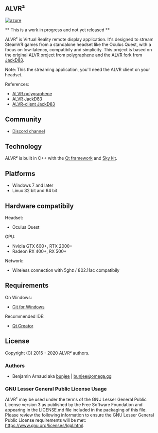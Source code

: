 ALVR²
---
[![azure](https://dev.azure.com/bunjee/ALVR2/_apis/build/status/omega-gg.ALVR2)](https://dev.azure.com/bunjee/ALVR2/_build)

** This is a work in progress and not yet released **

ALVR² is Virtual Reality remote display application. It's designed to stream SteamVR games from a
standalone headset like the Oculus Quest, with a focus on low-latency, compatibily and simplicity.
This project is based on the original [ALVR project](https://github.com/polygraphene/ALVR) from
[polygraphene](https://github.com/polygraphene) and the
[ALVR fork](https://github.com/JackD83/ALVR) from [JackD83](https://github.com/JackD83).

Note: This the streaming application, you'll need the ALVR client on your headset.

References:
- [ALVR polygraphene](https://github.com/polygraphene/ALVR)
- [ALVR JackD83](https://github.com/polygraphene/ALVR)
- [ALVR-client JackD83](https://github.com/JackD83/ALVRClient)

## Community

- [Discord channel](https://discord.gg/ypagkhV)

## Technology

ALVR² is built in C++ with the [Qt framework](https://github.com/qtproject) and [Sky kit](http://omega.gg/Sky/sources).

## Platforms

- Windows 7 and later
- Linux 32 bit and 64 bit

## Hardware compatibily

Headset:
- Oculus Quest

GPU:
- Nvidia GTX 600+, RTX 2000+
- Radeon RX 400+, RX 500+

Network:
- Wireless connection with 5ghz / 802.11ac compatibily

## Requirements

On Windows:
- [Git for Windows](https://git-for-windows.github.io)

Recommended IDE:
- [Qt Creator](https://download.qt.io/official_releases/qtcreator)

## License

Copyright (C) 2015 - 2020 ALVR² authors.

### Authors

- Benjamin Arnaud aka [bunjee](http://bunjee.me) | <bunjee@omega.gg>

### GNU Lesser General Public License Usage

ALVR² may be used under the terms of the GNU Lesser General Public License version 3 as published
by the Free Software Foundation and appearing in the LICENSE.md file included in the packaging of
this file. Please review the following information to ensure the GNU Lesser General Public License
requirements will be met: https://www.gnu.org/licenses/lgpl.html.
